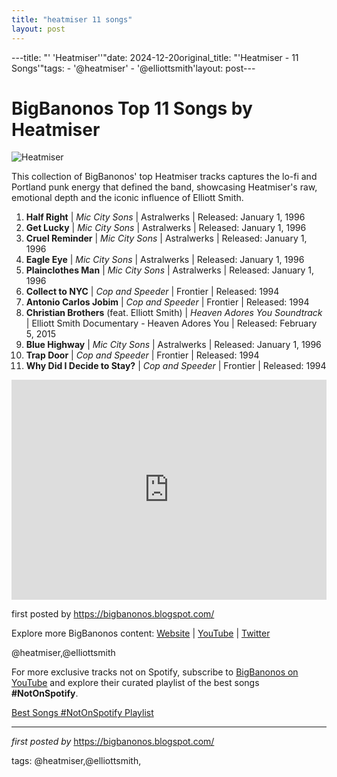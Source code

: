 ```yaml
---
title: "heatmiser 11 songs"
layout: post
---
```

---title: "' 'Heatmiser''"date: 2024-12-20original_title: "'Heatmiser - 11 Songs'"tags:  - '@heatmiser'  - '@elliottsmith'layout: post---<h1>BigBanonos Top 11 Songs by Heatmiser</h1><img src="https://tinnitist.com/wp-content/uploads/2023/10/Heatmiser-H.jpg" alt="Heatmiser"> <p>This collection of BigBanonos' top Heatmiser tracks captures the lo-fi and Portland punk energy that defined the band, showcasing Heatmiser's raw, emotional depth and the iconic influence of Elliott Smith.</p> <ol> <li><strong>Half Right</strong> | <em>Mic City Sons</em> | Astralwerks | Released: January 1, 1996</li> <li><strong>Get Lucky</strong> | <em>Mic City Sons</em> | Astralwerks | Released: January 1, 1996</li> <li><strong>Cruel Reminder</strong> | <em>Mic City Sons</em> | Astralwerks | Released: January 1, 1996</li> <li><strong>Eagle Eye</strong> | <em>Mic City Sons</em> | Astralwerks | Released: January 1, 1996</li> <li><strong>Plainclothes Man</strong> | <em>Mic City Sons</em> | Astralwerks | Released: January 1, 1996</li> <li><strong>Collect to NYC</strong> | <em>Cop and Speeder</em> | Frontier | Released: 1994</li> <li><strong>Antonio Carlos Jobim</strong> | <em>Cop and Speeder</em> | Frontier | Released: 1994</li> <li><strong>Christian Brothers</strong> (feat. Elliott Smith) | <em>Heaven Adores You Soundtrack</em> | Elliott Smith Documentary - Heaven Adores You | Released: February 5, 2015</li> <li><strong>Blue Highway</strong> | <em>Mic City Sons</em> | Astralwerks | Released: January 1, 1996</li> <li><strong>Trap Door</strong> | <em>Cop and Speeder</em> | Frontier | Released: 1994</li> <li><strong>Why Did I Decide to Stay?</strong> | <em>Cop and Speeder</em> | Frontier | Released: 1994</li></ol> <div> <iframe src="https://open.spotify.com/embed/playlist/0mWwVDJnIvR0GfAkGy7a2O?utm_source=generator" width="100%" height="352" frameborder="0" allowfullscreen="" allow="autoplay; clipboard-write; encrypted-media; fullscreen; picture-in-picture" loading="lazy"></iframe></div> <p>first posted by <a href="https://bigbanonos.blogspot.com/">https://bigbanonos.blogspot.com/</a></p> <div> <p>Explore more BigBanonos content: <a href="https://bigbanonos.blogspot.com/">Website</a> | <a href="https://www.youtube.com/@BigBanonos">YouTube</a> | <a href="https://x.com/bigbanonos">Twitter</a></p></div> <!-- Tags --><p>@heatmiser,@elliottsmith</p> <!--Subscribe and Playlist Links--><div>    <p>For more exclusive tracks not on Spotify, subscribe to <a href="https://www.youtube.com/@BigBanonos" target="_blank">BigBanonos on YouTube</a> and explore their curated playlist of the best songs <strong>#NotOnSpotify</strong>.</p>    <p><a href="https://www.youtube.com/playlist?list=PLtuNtuTatqI0kFahUCbtbfenC_ET5O_tr" target="_blank">Best Songs #NotOnSpotify Playlist<br /></a></p></div><hr /><p><em>first posted by</em> <a href="https://bigbanonos.blogspot.com/" rel="noopener" target="_new">https://bigbanonos.blogspot.com/</a></p><p>tags: @heatmiser,@elliottsmith,</p>